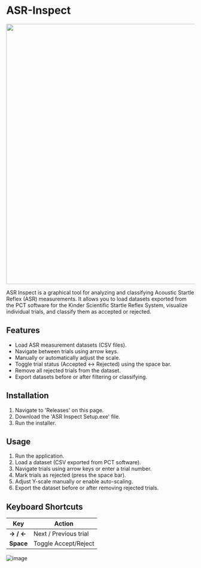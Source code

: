 # ASR-Inspect
<p align="center">
  <img src="https://github.com/user-attachments/assets/486f591d-91e9-4548-84c2-980afbba86ab" width="954" height="694">
</p>

ASR Inspect is a graphical tool for analyzing and classifying Acoustic Startle Reflex (ASR) measurements. It allows you to load datasets exported from the PCT software for the Kinder Scientific Startle Reflex System, visualize individual trials, and classify them as accepted or rejected.

## Features
- Load ASR measurement datasets (CSV files).
- Navigate between trials using arrow keys.
- Manually or automatically adjust the scale.
- Toggle trial status (Accepted ↔ Rejected) using the space bar.
- Remove all rejected trials from the dataset.
- Export datasets before or after filtering or classifying.

## Installation
1. Navigate to 'Releases' on this page.
2. Download the 'ASR Inspect Setup.exe' file.
3. Run the installer.

## Usage
1. Run the application.
2. Load a dataset (CSV exported from PCT software).
3. Navigate trials using arrow keys or enter a trial number.
4. Mark trials as rejected (press the space bar).
5. Adjust Y-scale manually or enable auto-scaling.
6. Export the dataset before or after removing rejected trials.

## Keyboard Shortcuts

| Key         | Action                   |
|------------|--------------------------|
| **→ / ←**  | Next / Previous trial    |
| **Space**  | Toggle Accept/Reject     |

![image](https://github.com/user-attachments/assets/0db356b6-64d6-4d79-b7f3-20ca71fd7f89)
